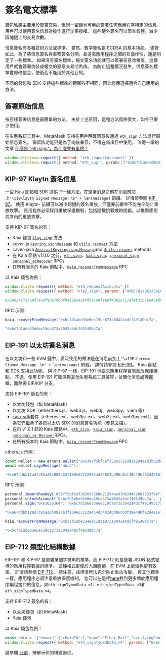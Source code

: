 # 簽名電文標準

錢包私鑰主要用於簽署交易，但同一密鑰也可用於簽署任何應用程序特定的信息。 用戶可以使用簽名信息對操作進行加密授權。 這些鏈外簽名可以節省氣體，減少區塊鏈上的交易次數。

信息簽名有多種技術方法或標準。 當然，數字簽名是 ECDSA 的基本功能。 儘管如此，為了將信息簽名與事務簽名分開，並提高應用程序之間的互操作性，還是制定了一些標準。 如果沒有簽名標準，報文簽名功能就可以簽署任意哈希值，這樣用戶就會簽署偽裝成報文的惡意交易哈希值。 為防止這種情況發生，信息簽名標準會修改信息，使簽名不能用於其他目的。

不同的錢包和 SDK 支持這些標準的範圍各不相同，因此您應選擇適合自己應用的方法。

## 簽署原始信息

按原樣簽署信息是最簡單的方法。 由於上述原因，這種方法風險很大，如今已很少使用。

在生態系統工具中，MetaMask 支持在用戶明確同意後通過 `eth_sign` 方法進行原始信息簽名。 保留該功能只是為了向後兼容，不得在新項目中使用。 值得一讀的文章 [什麼是 "eth sign"，為什麼會有風險？](https://support.metamask.io/privacy-and-security/what-is-eth_sign-and-why-is-it-a-risk/)

```js
window.ethereum.request({ method: "eth_requestAccounts" })
window.ethereum.request({ method："eth_sign", params：["0xbC7d1aBe33E6EC19cA873A3042A4DCF49149BC7A", "0x00112233445566778899aabbccddeeff00112233445566778899aabbccddeeff"]}).then(console.log)
```

## KIP-97 Klaytn 簽名信息

一些 Kaia 節點和 SDK 提供了一種方法，在簽署消息之前在消息前加上`"\x19Klaytn Signed Message：\n" + len(message)` 前綴。 詳情請參閱 [KIP-97](https://kips.kaia.io/KIPs/kip-97)。 使用 Klaytn- 前綴可以減少跨鏈的簽名重放，但僅靠前綴並不能完全防止重放攻擊。 應用程序必須採用重放保護機制，包括隨機挑戰或時間戳，以抵禦應用程序內的重放攻擊。

支持 KIP-97 簽名的有：

- Kaia 錢包 [`klay_sign`](https://docs.kaiawallet.io/api_reference/caver_methods#caverklaysign) 方法
- caver-js [`keyring.signMessage`](../sdk/caver-js/api/caver-wallet/keyring) 和 [`utils.recover`](../sdk/caver-js/api/caver.utils) 方法
- caver-java [`AbstractKeyring.signMessage​`](https://javadoc.io/doc/com.klaytn.caver/core/latest/com/klaytn/caver/wallet/keyring/AbstractKeyring.html) and [`Utils.recover`](https://javadoc.io/doc/com.klaytn.caver/core/latest/com/klaytn/caver/utils/Utils.html) methods
- 在 Kaia 節點 v1.0.0 之前，[`eth_sign`](../json-rpc/eth/sign)、[`kaia_sign`](../json-rpc/kaia/sign)、[`personal_sign`](../json-rpc/personal/sign) [`personal_ecRecover`](../json-rpc/personal/ec-recover) RPCs
- 在所有版本的 Kaia 節點中，[`kaia_recoverFromMessage`](../json-rpc/kaia/recover-from-message) RPC

以 Kaia 錢包為例：

```js
window.klaytn.request({ method: "eth_requestAccounts" })
window.klaytn.request({ method: "klay_sign", params: ["0xbC7d1aBe33E6EC19cA873A3042A4DCF49149BC7A", "0x61626364"] }).then(console.log)

0x90824271750d7a09f90a76b6f8ec1e5e2afd31790fea9f43e26c120fef3152be46ad09c76f87bd6c495859fa37127754f1f0780180df53eda80034dac036b8d31b
```

RPC 示例：

```js
kaia.recoverFromMessage('0xbc7d1abe33e6ec19ca873a3042a4dcf49149bc7a', '0x61626364','0x90824271750d7a09f90a76b6f8ec1e5e2afd31790fea9f43e26c120fef3152be46ad09c76f87bd6c495859fa37127754f1f0780180df53eda80034dac036b8d31b', 'latest')

"0xbc7d1abe33e6ec19ca873a3042a4dcf49149bc7a"
```

## EIP-191 以太坊簽名消息

在以太坊和一些 EVM 鏈中，廣泛使用的做法是在消息前加上`"\x19Ethereum Signed Message：\n" + len(message)` 前綴。 詳情請參閱 [EIP-191](https://eips.ethereum.org/EIPS/eip-191)。 Kaia 節點和 SDK 支持此功能。 與 KIP-97 一樣，EIP-191 也要求應用程序實施重放保護機制。 不過，使用 EIP-191 可確保與其他生態系統工具兼容，並簡化信息處理邏輯，而無需 EIP/KIP 分支。

支持 EIP-191 簽名的有：

- 以太坊錢包（如 MetaMask）
- 以太坊 SDK（etherthers.js、web3.js、web3j、web3py、viem 等）
- [kaia-sdk](https://github.com/kaiachain/kaia-sdk)套件（etheres-ext、web3js-ext、web3j-ext、web3py-ext），因為它們繼承了各自以太坊 SDK 的消息簽名功能（[參見文檔](../sdk)）。
- 在自 v1.0.1 起的 Kaia 節點中，[`eth_sign`](../json-rpc/eth/sign)、[`kaia_sign`](../json-rpc/kaia/sign)、[`personal_sign`](../json-rpc/personal/sign) [`personal_ec-Recover`](../json-rpc/personal/ec-recover)RPCs。
- 在所有版本的 Kaia 節點中，[`kaia_recoverFromMessage`](../json-rpc/kaia/recover-from-message) RPC

ethers.js 示例：

```js
const wallet = new ethers.Wallet("0x6397f5bfcef382017268d21294aed3b82d479b67323f94f7065d92a43643f20f");
await wallet.signMessage("abcd");

'0xe67ddbb12ad7c85a28b082bb3f159e637229454d34824bd96c0df38e49bf92d42167ffba7565855585de0c32407b0622b0b66fdfe7bd6566d4a19ca40b39ec631b'
```

RPC 示例：

```js
personal.importRawKey('6397f5bfcef382017268d21294aed3b82d479b67323f94f7065d92a43643f20f', 'pass')
personal.unlockAccount('0xbc7d1abe33e6ec19ca873a3042a4dcf49149bc7a', 'pass')
personal.sign('0x61626364', '0xbc7d1abe33e6ec19ca873a3042a4dcf49149bc7a', 'pass')

"0xe67ddbb12ad7c85a28b082bb3f159e637229454d34824bd96c0df38e49bf92d42167ffba7565855585de0c32407b0622b0b66fdfe7bd6566d4a19ca40b39ec631b"
```

```js
kaia.recoverFromMessage('0xbc7d1abe33e6ec19ca873a3042a4dcf49149bc7a', '0x61626364','0xe67ddbb12ad7c85a28b082bb3f159e637229454d34824bd96c0df38e49bf92d42167ffba7565855585de0c32407b0622b0b66fdfe7bd6566d4a19ca40b39ec631b', 'latest')

"0xbc7d1abe33e6ec19ca873a3042a4dcf49149bc7a"
```

## EIP-712 類型化結構數據

EIP-191 和 KIP-97 是簽署單個字符串的標準，而 EIP-712 則是簽署 JSON 格式結構的應用程序數據的標準。 這種格式更便於人類閱讀，在 EVM 上處理也更有效率。 詳情請參閱 [EIP-712](https://eips.ethereum.org/EIPS/eip-712)。 請注意，該標準無法完全防止重放攻擊。 與其他標準一樣，應用程序必須注意重放保護機制。 您可以在這裡[here](https://docs.metamask.io/wallet/concepts/signing-methods/)找到更多關於應用程序編程接口的信息，如`eth_signTypedData_v1`、`eth_signTypedData_v3`和`eth_signTypedData_v4`。

支持 EIP-712 簽名的有：

- 以太坊錢包（如 MetaMask）
- Kaia 錢包

以 Kaia 錢包為例：

```js
const data = '{"domain":{"chainId":1,"name":"Ether Mail","verifyingContract":"0xCcCCccccCCCCcCCCCCCcCcCccCcCCCcCcccccccC","version":"1"},"message":{"contents":"Hello, Bob!","attachedMoneyInEth":4.2,"from":{"name":"Cow","wallets":["0xCD2a3d9F938E13CD947Ec05AbC7FE734Df8DD826","0xDeaDbeefdEAdbeefdEadbEEFdeadbeEFdEaDbeeF"]},"to":[{"name":"Bob","wallets":["0xbBbBBBBbbBBBbbbBbbBbbbbBBbBbbbbBbBbbBBbB","0xB0BdaBea57B0BDABeA57b0bdABEA57b0BDabEa57","0xB0B0b0b0b0b0B000000000000000000000000000"]}]},"primaryType":"Mail","types":{"EIP712Domain":[{"name":"name","type":"string"},{"name":"version","type":"string"},{"name":"chainId","type":"uint256"},{"name":"verifyingContract","type":"address"}],"Group":[{"name":"name","type":"string"},{"name":"members","type":"Person[]"}],"Mail":[{"name":"from","type":"Person"},{"name":"to","type":"Person[]"},{"name":"contents","type":"string"}],"Person":[{"name":"name","type":"string"},{"name":"wallets","type":"address[]"}]}}';
window.klaytn.request({ method: "eth_signTypedData_v4", params: ["0xbc7d1abe33e6ec19ca873a3042a4dcf49149bc7a", data] })
```

請參閱 [此處](https://docs.metamask.io/wallet/how-to/sign-data/)，瞭解示例的構建過程。
